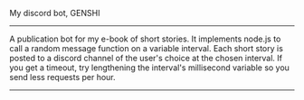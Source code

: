 
My discord bot, GENSHI

-------------------------
 
A publication bot for my e-book of short stories. It implements node.js to call a random message function on a variable interval. Each short story is 
posted to a discord channel of the user's choice at the chosen interval. If you get a timeout, try lengthening the interval's millisecond variable so you 
send less requests per hour.

-------------------------



